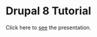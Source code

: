# Drupal 8 Tutorial

Click here to <a target="_blank"  href="https://rawgit.com/LuisJoseSanchez/drupal-8-tutorial/master/index.html">see</a> the presentation.
